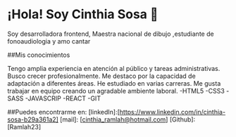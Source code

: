 # ¡Hola! Soy Cinthia Sosa 👋

Soy desarrolladora frontend, Maestra nacional de dibujo ,estudiante de fonoaudiologia y amo cantar

##Mis conocimientos

Tengo amplia experiencia en atención al público y tareas administrativas. Busco crecer profesionalmente. Me destaco por la capacidad de adaptación a diferentes áreas. 
He estudiado en varias carreras. Me gusta trabajar en equipo creando un agradable ambiente laboral.
-HTML5
-CSS3
-SASS
-JAVASCRIP
-REACT
-GIT

##Puedes encontrarme en:
[linkedIn]:[https://www.linkedin.com/in/cinthia-sosa-b29a361a2]
[mail]: [cinthia_ramlah@hotmail.com]
[Github]: [Ramlah23]
